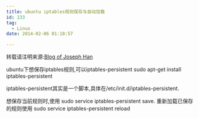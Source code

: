 ```yaml
---
title: ubuntu iptables规则保存与自动加载
id: 133
tag:
  - Linux
date: 2014-02-06 01:10:57

---
```


转载请注明来源:[Blog of Joseph Han](http://blog.joseph-han.net/ "Blog of Joseph Han")

ubuntu下想保存iptables规则,可以iptables-persistent
sudo apt-get install iptables-persistent

iptables-persistent其实是一个脚本,具体在/etc/init.d/iptables-persistent.

想保存当前规则时,使用 sudo service iptables-persistent save.
重新加载已保存的规则使用 sudo service iptables-persistent reload